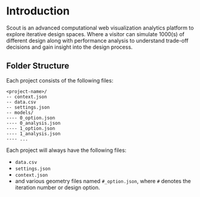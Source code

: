 # Introduction

Scout is an advanced computational web visualization analytics platform to explore iterative design spaces. Where a visitor can simulate 1000(s) of different design along with performance analysis to understand trade-off decisions and gain insight into the design process.



## Folder Structure

Each project consists of the following files:

```
<project-name>/
-- context.json
-- data.csv
-- settings.json
-- models/
---- 0_option.json
---- 0_analysis.json
---- 1_option.json
---- 1_analysis.json
---- ...
```

Each project will always have the following files:

- `data.csv`
- `settings.json`
- `context.json` 
- and various geometry files named `#_option.json`, where `#` denotes the iteration number or design option. 
